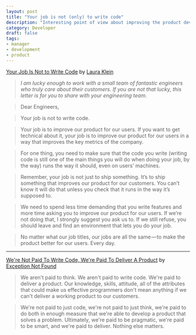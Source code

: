 ```yaml
---
layout: post
title: "Your job is not (only) to write code"
description: "Interesting point of view about improving the product developers work for"
category: Developer
draft: false
tags:
- manager
- development
- product
---
```


[Your Job Is Not to Write Code](https://medium.com/@lauraklein/your-job-is-not-to-write-code-d002609b117a) by [Laura Klein](https://twitter.com/lauraklein)

> *I am lucky enough to work with a small team of fantastic engineers who truly care about their customers. If you are not that lucky, this letter is for you to share with your engineering team.*

> Dear Engineers,

> Your job is not to write code.

> Your job is to improve our product for our users. If you want to get technical about it, your job is to improve our product for our users in a way that improves the key metrics of the company.

> For one thing, you need to make sure that the code you write (writing code is still one of the main things you will do when doing your job, by the way) runs the way it should, even on users’ machines.

> Remember, your job is not just to ship something. It’s to ship something that improves our product for our customers. You can’t know it will do that unless you check that it runs in the way it’s supposed to.

> We need to spend less time demanding that you write features and more time asking you to improve our product for our users. If we’re not doing that, I strongly suggest you ask us to. If we still refuse, you should leave and find an environment that lets you do your job.

> No matter what our job titles, our jobs are all the same — to make the product better for our users. Every day.

---

[We're Not Paid To Write Code, We're Paid To Deliver A Product](https://www.exceptionnotfound.net/youre-not-paid-to-write-code-youre-paid-to-deliver-a-product/) by [Exception Not Found](https://exceptionnotfound.net/)

> We aren't paid to think. We aren't paid to write code. We're paid to deliver a product. Our knowledge, skills, attitude, all of the attributes that could make us effective programmers don't mean anything if we can't deliver a working product to our customers.

> We're not paid to just code, we're not paid to just think, we're paid to do both in enough measure that we're able to develop a product that solves a problem. Ultimately, we're paid to be pragmatic, we're paid to be smart, and we're paid to deliver. Nothing else matters.